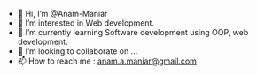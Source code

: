 - 👋 Hi, I’m @Anam-Maniar
- 👀 I’m interested in Web development.
- 🌱 I’m currently learning Software development using OOP, web development.
- 💞️ I’m looking to collaborate on ...
- 📫 How to reach me : anam.a.maniar@gmail.com

<!---
Anam-Maniar/Anam-Maniar is a ✨ special ✨ repository because its `README.md` (this file) appears on your GitHub profile.
You can click the Preview link to take a look at your changes.
--->
